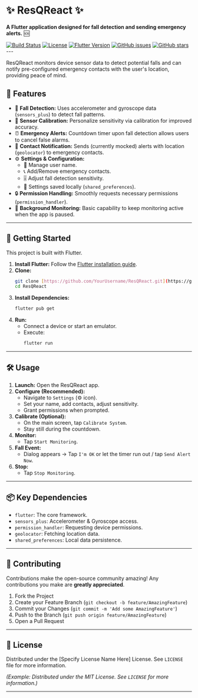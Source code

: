 # ✨ ResQReact ✨

**A Flutter application designed for fall detection and sending emergency alerts.** 🆘

[![Build Status](https://img.shields.io/badge/build-passing-brightgreen)]()
[![License](https://img.shields.io/badge/License-MIT-blue.svg)]()
[![Flutter Version](https://img.shields.io/badge/Flutter-%3E%3D2.17.0-blue)](https://flutter.dev)
[![GitHub issues](https://img.shields.io/github/issues/YourUsername/ResQReact)](https://github.com/YourUsername/ResQReact/issues) [![GitHub stars](https://img.shields.io/github/stars/YourUsername/ResQReact)](https://github.com/YourUsername/ResQReact/stargazers) ---

ResQReact monitors device sensor data to detect potential falls and can notify pre-configured emergency contacts with the user's location, providing peace of mind.

## 🚀 Features

* 🤸 **Fall Detection:** Uses accelerometer and gyroscope data (`sensors_plus`) to detect fall patterns.
* 🔧 **Sensor Calibration:** Personalize sensitivity via calibration for improved accuracy.
* ⏰ **Emergency Alerts:** Countdown timer upon fall detection allows users to cancel false alarms.
* 📲 **Contact Notification:** Sends (currently mocked) alerts with location (`geolocator`) to emergency contacts.
* ⚙️ **Settings & Configuration:**
    * 👤 Manage user name.
    * 📞 Add/Remove emergency contacts.
    * 🎚️ Adjust fall detection sensitivity.
    * 💾 Settings saved locally (`shared_preferences`).
* 🔒 **Permission Handling:** Smoothly requests necessary permissions (`permission_handler`).
* 🏃 **Background Monitoring:** Basic capability to keep monitoring active when the app is paused.

---

## 🏁 Getting Started

This project is built with Flutter.

1.  **Install Flutter:** Follow the [Flutter installation guide](https://docs.flutter.dev/get-started/install).
2.  **Clone:**
    ```bash
    git clone [https://github.com/YourUsername/ResQReact.git](https://github.com/YourUsername/ResQReact.git) # Replace YourUsername
    cd ResQReact
    ```
3.  **Install Dependencies:**
    ```bash
    flutter pub get
    ```
4.  **Run:**
    * Connect a device or start an emulator.
    * Execute:
        ```bash
        flutter run
        ```

---

## 🛠️ Usage

1.  **Launch:** Open the ResQReact app.
2.  **Configure (Recommended):**
    * Navigate to `Settings` (⚙️ icon).
    * Set your name, add contacts, adjust sensitivity.
    * Grant permissions when prompted.
3.  **Calibrate (Optional):**
    * On the main screen, tap `Calibrate System`.
    * Stay still during the countdown.
4.  **Monitor:**
    * Tap `Start Monitoring`.
5.  **Fall Event:**
    * Dialog appears -> Tap `I'm OK` or let the timer run out / tap `Send Alert Now`.
6.  **Stop:**
    * Tap `Stop Monitoring`.

---

## 📦 Key Dependencies

* `flutter`: The core framework.
* `sensors_plus`: Accelerometer & Gyroscope access.
* `permission_handler`: Requesting device permissions.
* `geolocator`: Fetching location data.
* `shared_preferences`: Local data persistence.

---

## 🤝 Contributing

Contributions make the open-source community amazing! Any contributions you make are **greatly appreciated**.

1.  Fork the Project
2.  Create your Feature Branch (`git checkout -b feature/AmazingFeature`)
3.  Commit your Changes (`git commit -m 'Add some AmazingFeature'`)
4.  Push to the Branch (`git push origin feature/AmazingFeature`)
5.  Open a Pull Request

---

## 📜 License

Distributed under the [Specify License Name Here] License. See `LICENSE` file for more information.

*(Example: Distributed under the MIT License. See `LICENSE` for more information.)*

---
